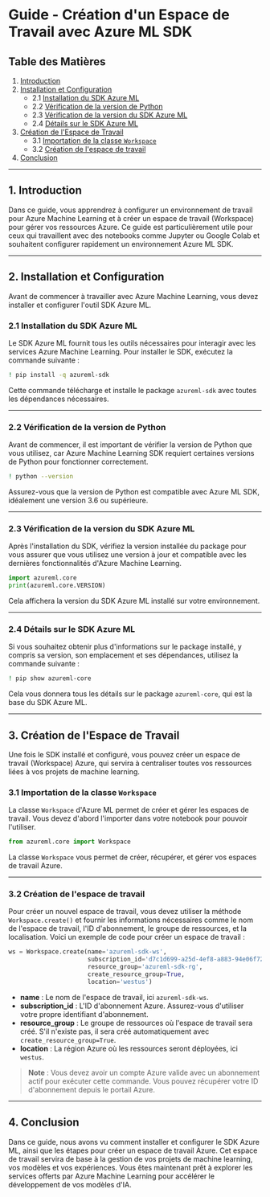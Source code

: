 # **Guide - Création d'un Espace de Travail avec Azure ML SDK**

## **Table des Matières**
1. [Introduction](#section1)
2. [Installation et Configuration](#section2)
   - 2.1 [Installation du SDK Azure ML](#section21)
   - 2.2 [Vérification de la version de Python](#section22)
   - 2.3 [Vérification de la version du SDK Azure ML](#section23)
   - 2.4 [Détails sur le SDK Azure ML](#section24)
3. [Création de l'Espace de Travail](#section3)
   - 3.1 [Importation de la classe `Workspace`](#section31)
   - 3.2 [Création de l'espace de travail](#section32)
4. [Conclusion](#section4)

---

<a id="section1"></a>
## 1. Introduction

Dans ce guide, vous apprendrez à configurer un environnement de travail pour Azure Machine Learning et à créer un espace de travail (Workspace) pour gérer vos ressources Azure. Ce guide est particulièrement utile pour ceux qui travaillent avec des notebooks comme Jupyter ou Google Colab et souhaitent configurer rapidement un environnement Azure ML SDK.

---

<a id="section2"></a>
## 2. Installation et Configuration

Avant de commencer à travailler avec Azure Machine Learning, vous devez installer et configurer l'outil SDK Azure ML.

<a id="section21"></a>
### 2.1 Installation du SDK Azure ML

Le SDK Azure ML fournit tous les outils nécessaires pour interagir avec les services Azure Machine Learning. Pour installer le SDK, exécutez la commande suivante :

```bash
! pip install -q azureml-sdk
```

Cette commande télécharge et installe le package `azureml-sdk` avec toutes les dépendances nécessaires.

---

<a id="section22"></a>
### 2.2 Vérification de la version de Python

Avant de commencer, il est important de vérifier la version de Python que vous utilisez, car Azure Machine Learning SDK requiert certaines versions de Python pour fonctionner correctement.

```bash
! python --version
```

Assurez-vous que la version de Python est compatible avec Azure ML SDK, idéalement une version 3.6 ou supérieure.

---

<a id="section23"></a>
### 2.3 Vérification de la version du SDK Azure ML

Après l'installation du SDK, vérifiez la version installée du package pour vous assurer que vous utilisez une version à jour et compatible avec les dernières fonctionnalités d'Azure Machine Learning.

```python
import azureml.core
print(azureml.core.VERSION)
```

Cela affichera la version du SDK Azure ML installé sur votre environnement.

---

<a id="section24"></a>
### 2.4 Détails sur le SDK Azure ML

Si vous souhaitez obtenir plus d'informations sur le package installé, y compris sa version, son emplacement et ses dépendances, utilisez la commande suivante :

```bash
! pip show azureml-core
```

Cela vous donnera tous les détails sur le package `azureml-core`, qui est la base du SDK Azure ML.

---

<a id="section3"></a>
## 3. Création de l'Espace de Travail

Une fois le SDK installé et configuré, vous pouvez créer un espace de travail (Workspace) Azure, qui servira à centraliser toutes vos ressources liées à vos projets de machine learning.

<a id="section31"></a>
### 3.1 Importation de la classe `Workspace`

La classe `Workspace` d'Azure ML permet de créer et gérer les espaces de travail. Vous devez d'abord l'importer dans votre notebook pour pouvoir l'utiliser.

```python
from azureml.core import Workspace
```

La classe `Workspace` vous permet de créer, récupérer, et gérer vos espaces de travail Azure.

---

<a id="section32"></a>
### 3.2 Création de l'espace de travail

Pour créer un nouvel espace de travail, vous devez utiliser la méthode `Workspace.create()` et fournir les informations nécessaires comme le nom de l'espace de travail, l'ID d'abonnement, le groupe de ressources, et la localisation. Voici un exemple de code pour créer un espace de travail :

```python
ws = Workspace.create(name='azureml-sdk-ws', 
                      subscription_id='d7c1d699-a25d-4ef8-a883-94e06f72ffce',
                      resource_group='azureml-sdk-rg', 
                      create_resource_group=True,
                      location='westus')
```

- **name** : Le nom de l'espace de travail, ici `azureml-sdk-ws`.
- **subscription_id** : L'ID d'abonnement Azure. Assurez-vous d'utiliser votre propre identifiant d'abonnement.
- **resource_group** : Le groupe de ressources où l'espace de travail sera créé. S'il n'existe pas, il sera créé automatiquement avec `create_resource_group=True`.
- **location** : La région Azure où les ressources seront déployées, ici `westus`.

> **Note** : Vous devez avoir un compte Azure valide avec un abonnement actif pour exécuter cette commande. Vous pouvez récupérer votre ID d'abonnement depuis le portail Azure.

---

<a id="section4"></a>
## 4. Conclusion

Dans ce guide, nous avons vu comment installer et configurer le SDK Azure ML, ainsi que les étapes pour créer un espace de travail Azure. Cet espace de travail servira de base à la gestion de vos projets de machine learning, vos modèles et vos expériences. Vous êtes maintenant prêt à explorer les services offerts par Azure Machine Learning pour accélérer le développement de vos modèles d'IA.
